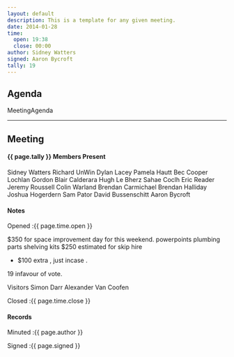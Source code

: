 ```yaml
---
layout: default
description: This is a template for any given meeting.
date: 2014-01-28
time:
  open: 19:38
  close: 00:00
author: Sidney Watters
signed: Aaron Bycroft
tally: 19
---
```


## Agenda

MeetingAgenda

---

## Meeting

#### {{ page.tally }} Members Present

Sidney Watters
Richard UnWin
Dylan Lacey
Pamela Hautt
Bec Cooper
Lochlan Gordon
Blair Calderara
Hugh Le Bherz
Sahae Coclh
Eric Reader
Jeremy Roussell
Colin Warland
Brendan Carmichael
Brendan Halliday
Joshua Hogerdern
Sam Pator
David Bussenschitt
Aaron Bycroft

#### Notes

Opened
:{{ page.time.open }}

$350 for space improvement day for this weekend.
powerpoints 
plumbing parts
shelving kits
$250 estimated for skip hire

+ $100 extra , just incase .

19 infavour of vote. 

Visitors
Simon Darr
Alexander Van Coofen

Closed
:{{ page.time.close }}

#### Records

Minuted
:{{ page.author }}

Signed
:{{ page.signed }}
